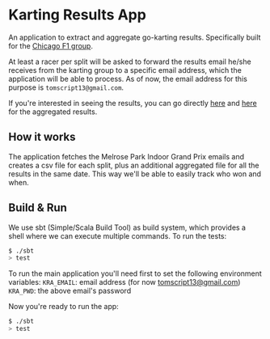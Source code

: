 Karting Results App
===================

An application to extract and aggregate go-karting results. Specifically built for the
[Chicago F1 group](http://www.facebook.com/ChicagoF1).

At least a racer per split will be asked to forward the results email he/she receives from the karting group
to a specific email address, which the application will be able to process.
As of now, the email address for this purpose is `tomscript13@gmail.com`.

If you're interested in seeing the results, you can go directly
[here](https://github.com/fedeoasi/karting-results-app/tree/master/output) and
[here](https://github.com/fedeoasi/karting-results-app/tree/master/output/edition)
for the aggregated results.

## How it works

The application fetches the Melrose Park Indoor Grand Prix emails and creates a csv file for each split,
plus an additional aggregated file for all the results in the same date.
This way we'll be able to easily track who won and when.

## Build & Run

We use sbt (Simple/Scala Build Tool) as build system, which provides a shell where we can execute multiple commands.
To run the tests:

```sh
$ ./sbt
> test
```

To run the main application you'll need first to set the following environment variables:
`KRA_EMAIL`: email address (for now tomscript13@gmail.com)
`KRA_PWD`: the above email's password

Now you're ready to run the app:
```sh
$ ./sbt
> test
```
